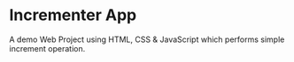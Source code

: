 # Incrementer App
A demo Web Project using HTML, CSS &amp; JavaScript which performs simple increment operation.
